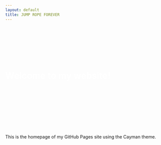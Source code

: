```yaml
---
layout: default
title: JUMP ROPE FOREVER
---
```


<style>
  .page-header {
    background-image: url(Android_Feature_1024x500.png);
    background-size: contain;
    background-repeat: no-repeat;
    background-position: center;
    padding: 100px 0;
    margin-bottom: 50px;
  }
  .page-header h1 {
    color: #fff; /* Change this to the desired text color */
  }
</style>

<div class="page-header">
  <h1>Welcome to my website!</h1>
</div>

This is the homepage of my GitHub Pages site using the Cayman theme.

